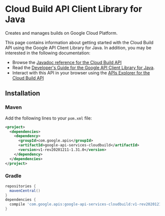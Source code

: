 # Cloud Build API Client Library for Java

Creates and manages builds on Google Cloud Platform.

This page contains information about getting started with the Cloud Build API
using the Google API Client Library for Java. In addition, you may be interested
in the following documentation:

* Browse the [Javadoc reference for the Cloud Build API][javadoc]
* Read the [Developer's Guide for the Google API Client Library for Java][google-api-client].
* Interact with this API in your browser using the [APIs Explorer for the Cloud Build API][api-explorer]

## Installation

### Maven

Add the following lines to your `pom.xml` file:

```xml
<project>
  <dependencies>
    <dependency>
      <groupId>com.google.apis</groupId>
      <artifactId>google-api-services-cloudbuild</artifactId>
      <version>v1-rev20201211-1.31.0</version>
    </dependency>
  </dependencies>
</project>
```

### Gradle

```gradle
repositories {
  mavenCentral()
}
dependencies {
  compile 'com.google.apis:google-api-services-cloudbuild:v1-rev20201211-1.31.0'
}
```

[javadoc]: https://googleapis.dev/java/google-api-services-cloudbuild/latest/index.html
[google-api-client]: https://github.com/googleapis/google-api-java-client/
[api-explorer]: https://developers.google.com/apis-explorer/#p/cloudbuild/v1/
